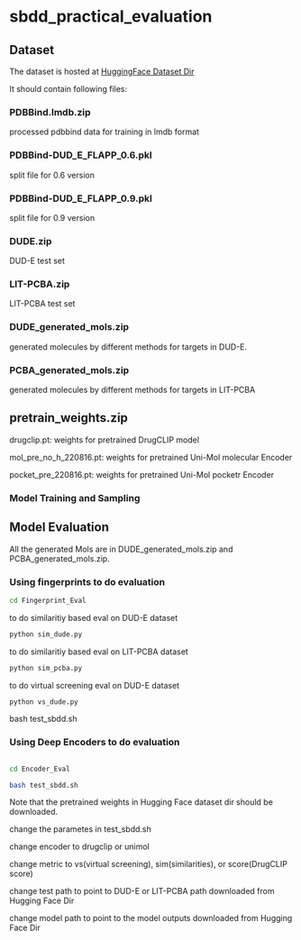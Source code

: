 # sbdd_practical_evaluation


## Dataset

The dataset is hosted at [HuggingFace Dataset Dir](https://huggingface.co/datasets/bgao95/Practical_SBDD)

It should contain following files:
### PDBBind.lmdb.zip

processed pdbbind data for training in lmdb format

### PDBBind-DUD_E_FLAPP_0.6.pkl

split file for 0.6 version

### PDBBind-DUD_E_FLAPP_0.9.pkl

split file for 0.9 version

### DUDE.zip

DUD-E test set

### LIT-PCBA.zip

LIT-PCBA test set

### DUDE_generated_mols.zip

generated molecules by different methods for targets in DUD-E. 

### PCBA_generated_mols.zip

generated molecules by different methods for targets in LIT-PCBA

## pretrain_weights.zip

drugclip.pt: weights for pretrained DrugCLIP model

mol_pre_no_h_220816.pt: weights for pretrained Uni-Mol molecular Encoder

pocket_pre_220816.pt: weights for pretrained Uni-Mol pocketr Encoder

### Model Training and Sampling



## Model Evaluation

All the generated Mols are in DUDE_generated_mols.zip and PCBA_generated_mols.zip. 


### Using fingerprints to do evaluation

```bash
cd Fingerprint_Eval
```

to do similaritiy based eval on DUD-E dataset

```bash
python sim_dude.py
```

to do similaritiy based eval on LIT-PCBA dataset

```bash
python sim_pcba.py
```

to do virtual screening eval on DUD-E dataset

```bash
python vs_dude.py
```





bash test_sbdd.sh




### Using Deep Encoders to do evaluation

```bash

cd Encoder_Eval

bash test_sbdd.sh

```

Note that the pretrained weights in Hugging Face dataset dir should be downloaded.

change the parametes in test_sbdd.sh

change encoder to drugclip or unimol

change metric to vs(virtual screening), sim(similarities), or score(DrugCLIP score)

change test path to point to DUD-E or LIT-PCBA path downloaded from Hugging Face Dir

change model path to point to the model outputs downloaded from Hugging Face Dir









